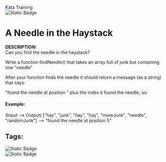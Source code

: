 Kata Training <br>
![Static Badge](https://img.shields.io/badge/8kyu%20-%20black?style=flat&logo=codewars&labelColor=B1361E&color=black)

# A Needle in the Haystack
**DESCRIPTION:**<br>
Can you find the needle in the haystack?

Write a function findNeedle() that takes an array full of junk but containing one "needle"

After your function finds the needle it should return a message (as a string) that says:

"found the needle at position " plus the index it found the needle, so:

#### Example:
(Input --> Output)
["hay", "junk", "hay", "hay", "moreJunk", "needle", "randomJunk"] --> "found the needle at position 5"

## Tags:
![Static Badge](https://img.shields.io/badge/fundamentals%20-%20purple?style=plastic) <br>
![Static Badge](https://img.shields.io/badge/arrays%20-%20purple?style=plastic) <br>
